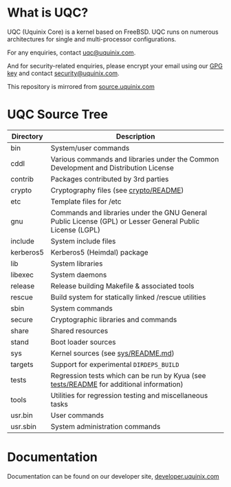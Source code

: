 What is UQC?
=============

UQC (Uquinix Core) is a kernel based on FreeBSD. UQC runs on numerous architectures for single and multi-processor configurations.

For any enquiries, contact uqc@uquinix.com.

And for security-related enquiries, please encrypt your email using our [GPG key](https://developer.uquinix.com/keys/signing-key.asc) and contact security@uquinix.com.

This repository is mirrored from [source.uquinix.com](https://source.uquinix.com/uqc/)

UQC Source Tree
================
| Directory | Description |
| --------- | ----------- |
| bin | System/user commands |
| cddl | Various commands and libraries under the Common Development and Distribution License |
| contrib | Packages contributed by 3rd parties |
| crypto | Cryptography files (see [crypto/README](crypto/README)) |
| etc | Template files for /etc |
| gnu | Commands and libraries under the GNU General Public License (GPL) or Lesser General Public License (LGPL) |
| include | System include files |
| kerberos5 | Kerberos5 (Heimdal) package |
| lib | System libraries |
| libexec | System daemons |
| release | Release building Makefile & associated tools |
| rescue | Build system for statically linked /rescue utilities |
| sbin | System commands |
| secure | Cryptographic libraries and commands |
| share | Shared resources |
| stand | Boot loader sources |
| sys | Kernel sources (see [sys/README.md](sys/README.md)) |
| targets | Support for experimental `DIRDEPS_BUILD` |
| tests | Regression tests which can be run by Kyua (see [tests/README](tests/README) for additional information) |
| tools | Utilities for regression testing and miscellaneous tasks |
| usr.bin | User commands |
| usr.sbin | System administration commands |

Documentation
=============

Documentation can be found on our developer site, [developer.uquinix.com](https://developer.uquinix.com)

